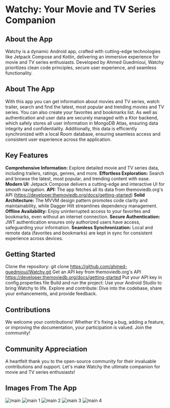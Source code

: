 # Watchy: Your Movie and TV Series Companion

 ## About the App

 Watchy is a dynamic Android app, crafted with cutting-edge technologies like Jetpack Compose and Kotlin, delivering an immersive experience for movie and TV series enthusiasts. Developed by Ahmed Guedmioui, Watchy prioritizes clean code principles, secure user experience, and seamless functionality.

 ## About The App
With this app you can get information about movies and TV series, watch trailer, search and find the latest, most popular and trending movies and TV series. You can also create your favorites and bookmarks list. As well as authentication and user data are securely managed with a Ktor backend, which safely stores all user information in MongoDB Atlas, ensuring data integrity and confidentiality. Additionally, this data is efficiently synchronized with a local Room database, ensuring seamless access and consistent user experience across the application.

 ## Key Features

**Comprehensive Information:** Explore detailed movie and TV series data, including trailers, ratings, genres, and more.
**Effortless Exploration:** Search and browse the latest, most popular, and trending content with ease.
**Modern UI:** Jetpack Compose delivers a cutting-edge and interactive UI for smooth navigation.
**API:** The app fetches all its data from themoviedb.org's API (https://developer.themoviedb.org/docs/getting-started)
**Solid Architecture:** The MVVM design pattern promotes code clarity and maintainability, while Dagger Hilt streamlines dependency management.
**Offline Availability:** Enjoy uninterrupted access to your favorites and bookmarks, even without an internet connection.
**Secure Authentication:** JWT authentication ensures only authorized users have access, safeguarding your information.
**Seamless Synchronization:** Local and remote data (favorites and bookmarks) are kept in sync for consistent experience across devices.

 ## Getting Started

Clone the repository: git clone https://github.com/ahmed-guedmioui/Watchy.git
Get an API key from themoviedb.org's API https://developer.themoviedb.org/docs/getting-started
Put your API key in config.properties file
Build and run the project: Use your Android Studio to bring Watchy to life.
Explore and contribute: Dive into the codebase, share your enhancements, and provide feedback.

 ## Contributions

 We welcome your contributions! Whether it's fixing a bug, adding a feature, or improving the documentation, your participation is valued. Join the community!

 ## Community Appreciation

 A heartfelt thank you to the open-source community for their invaluable contributions and support. Let's make Watchy the ultimate companion for movie and TV series enthusiasts!

## Images From The App
![main](https://github.com/ahmed-guedmioui-courses/Watchy/assets/59929234/993621f7-f094-423b-a43b-5343ea3c6eed)
![main 1](https://github.com/ahmed-guedmioui-projects/Watchy/assets/59929234/005a11cb-23ac-47b2-9173-412bcfcaa26b)
![main 2](https://github.com/ahmed-guedmioui-projects/Watchy/assets/59929234/161efc62-a29f-432d-8210-eea409e03d4f)
![main 3](https://github.com/ahmed-guedmioui-projects/Watchy/assets/59929234/9b7f166e-10bd-4599-8135-d86971a00e54)
![main 4](https://github.com/ahmed-guedmioui-projects/Watchy/assets/59929234/13525a01-b277-4661-bfee-956ea70e89a5)
